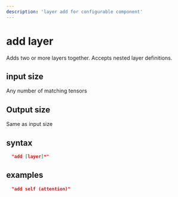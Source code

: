 ```yaml
---
description: 'layer add for configurable component'
---
```


# add layer

Adds two or more layers together. Accepts nested layer definitions.

## input size

Any number of matching tensors

## Output size

Same as input size

## syntax

```json
  "add [layer]*"
```

## examples

```json
  "add self (attention)"
```

